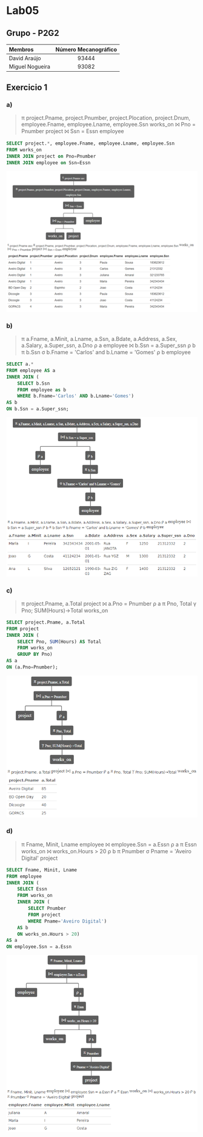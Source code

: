 # Lab05

## Grupo - **P2G2**

| Membros | Número Mecanográfico |
| :- | :-: |
| David Araújo | 93444 |
| Miguel Nogueira | 93082 |

## Exercicio 1

### a)
>π project.Pname, project.Pnumber, project.Plocation, project.Dnum, employee.Fname, employee.Lname, employee.Ssn works_on ⨝ Pno = Pnumber project ⨝ Ssn = Essn employee

```` SQL
SELECT project.*, employee.Fname, employee.Lname, employee.Ssn
FROM works_on
INNER JOIN project on Pno=Pnumber
INNER JOIN employee on Ssn=Essn
````

![ex1_a](ex1_a.png)

<div style="page-break-after: always;"></div>

### b)

> π a.Fname, a.Minit, a.Lname, a.Ssn, a.Bdate, a.Address, a.Sex, a.Salary, a.Super_ssn, a.Dno ρ a employee ⨝ b.Ssn = a.Super_ssn ρ b π b.Ssn σ b.Fname = 'Carlos' and b.Lname = 'Gomes' ρ b employee

```` SQL
SELECT a.*
FROM employee AS a
INNER JOIN (
    SELECT b.Ssn
    FROM employee as b
    WHERE b.Fname='Carlos' AND b.Lname='Gomes')
AS b
ON b.Ssn = a.Super_ssn;
````

![ex1_b](ex1_b.png)

<div style="page-break-after: always;"></div>

### c)

>π project.Pname, a.Total project ⨝ a.Pno = Pnumber ρ a π Pno, Total γ Pno; SUM(Hours)→Total works_on
````SQL
SELECT project.Pname, a.Total
FROM project
INNER JOIN (
    SELECT Pno, SUM(Hours) AS Total
    FROM works_on
    GROUP BY Pno)
AS a
ON (a.Pno=Pnumber);
````

![ex1_c](ex1_c.png)

<div style="page-break-after: always;"></div>

### d)

>π Fname, Minit, Lname employee ⨝ employee.Ssn = a.Essn ρ a π Essn works_on ⨝ works_on.Hours > 20 ρ b π Pnumber σ Pname = 'Aveiro Digital' project
````SQL
SELECT Fname, Minit, Lname
FROM employee
INNER JOIN (
    SELECT Essn
    FROM works_on
    INNER JOIN (
        SELECT Pnumber
        FROM project
        WHERE Pname='Aveiro Digital')
    AS b
    ON works_on.Hours > 20)
AS a
ON employee.Ssn = a.Essn
````

![ex1_d](ex1_d.png)

<div style="page-break-after: always;"></div>
